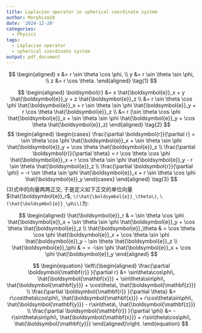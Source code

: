 ```yaml
---
title: Laplacian operator in spherical coordinate system
author: Morphism28
date: '2024-12-20'
categories:
  - Physics
tags:
  - Laplacian operator
  - spherical coordinate system
output: pdf_document
---
```




$$
\begin{aligned}
x &= r \sin \theta \cos \phi, \\
y &= r \sin \theta \sin \phi, \\
z &= r \cos \theta.
\end{aligned}
\tag{1}
$$

$$ 
\begin{aligned} 
\boldsymbol{r} &= x \hat{\boldsymbol{e}}_x + y \hat{\boldsymbol{e}}_y + z \hat{\boldsymbol{e}}_z \\
               &= r \sin \theta \cos \phi \hat{\boldsymbol{e}}_x + r \sin \theta \sin \phi \hat{\boldsymbol{e}}_y + r \cos \theta \hat{\boldsymbol{e}}_z \\
               &= r (\sin \theta \cos \phi \hat{\boldsymbol{e}}_x + \sin \theta \sin \phi \hat{\boldsymbol{e}}_y + \cos \theta \hat{\boldsymbol{e}}_z)
\end{aligned}
\tag{2}
$$ 
$$
\begin{aligned}
\begin{cases}
\frac{\partial \boldsymbol{r}}{\partial r} = \sin \theta \cos \phi \hat{\boldsymbol{e}}_x + \sin \theta \sin \phi \hat{\boldsymbol{e}}_y + \cos \theta \hat{\boldsymbol{e}}_z \\
\frac{\partial \boldsymbol{r}}{\partial \theta} = r \cos \theta \cos \phi \hat{\boldsymbol{e}}_x + r \cos \theta \sin \phi \hat{\boldsymbol{e}}_y - r \sin \theta \hat{\boldsymbol{e}}_z \\
\frac{\partial \boldsymbol{r}}{\partial \phi} = -r \sin \theta \sin \phi \hat{\boldsymbol{e}}_x + r \sin \theta \cos \phi \hat{\boldsymbol{e}}_y
\end{cases}
\end{aligned}
\tag{3}
$$ (3)式中的向量两两正交, 于是定义如下正交的单位向量$\hat{\boldsymbol{e}}_r$, `\(\hat{\boldsymbol{e}}_\theta\)`, `\(\hat{\boldsymbol{e}}_\phi\)`为:

$$
\begin{aligned}
\hat{\boldsymbol{e}}_r & = \sin \theta \cos \phi \hat{\boldsymbol{e}}_x + \sin \theta \sin \phi \hat{\boldsymbol{e}}_y + \cos \theta \hat{\boldsymbol{e}}_z \\
\hat{\boldsymbol{e}}_\theta & = \cos \theta \cos \phi \hat{\boldsymbol{e}}_x + \cos \theta \sin \phi \hat{\boldsymbol{e}}_y - \sin \theta \hat{\boldsymbol{e}}_z \\
\hat{\boldsymbol{e}}_\phi & = = -\sin \phi \hat{\boldsymbol{e}}_x + \cos \phi \hat{\boldsymbol{e}}_y
\end{aligned}
$$

$$
\begin{equation} 
\left\{\begin{aligned} \frac{\partial \boldsymbol{\mathbf{r}} }{\partial r} &= \sin\theta\cos\phi\, \hat{\boldsymbol{\mathbf{x}}} + \sin\theta\sin\phi\, \hat{\boldsymbol{\mathbf{y}}} + \cos\theta\, \hat{\boldsymbol{\mathbf{z}}} \\ \frac{\partial \boldsymbol{\mathbf{r}} }{\partial \theta} &= r\cos\theta\cos\phi\, \hat{\boldsymbol{\mathbf{x}}} + r\cos\theta\sin\phi\, \hat{\boldsymbol{\mathbf{y}}} - r\sin\theta\, \hat{\boldsymbol{\mathbf{z}}} \\ \frac{\partial \boldsymbol{\mathbf{r}} }{\partial \phi} &= -r\sin\theta\sin\phi\, \hat{\boldsymbol{\mathbf{x}}} + r\sin\theta\cos\phi\, \hat{\boldsymbol{\mathbf{y}}} \end{aligned}\right. \end{equation}
$$
